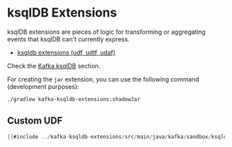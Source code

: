 # ksqlDB Extensions

ksqlDB extensions are pieces of logic for transforming or aggregating events that ksqlDB can't currently express.

- [ksqldb extensions (udf, udtf, udaf)](https://docs.ksqldb.io/en/latest/how-to-guides/create-a-user-defined-function)

Check the [Kafka ksqlDB](what-is-ksqldb.md) section.

For creating the `jar` extension, you can use the following command (development purposes):

```bash
./gradlew kafka-ksqldb-extensions:shadowJar
```

## Custom UDF

```java
{{#include ../kafka-ksqldb-extensions/src/main/java/kafka/sandbox/ksqldb/TaxesUdf.java}}
```